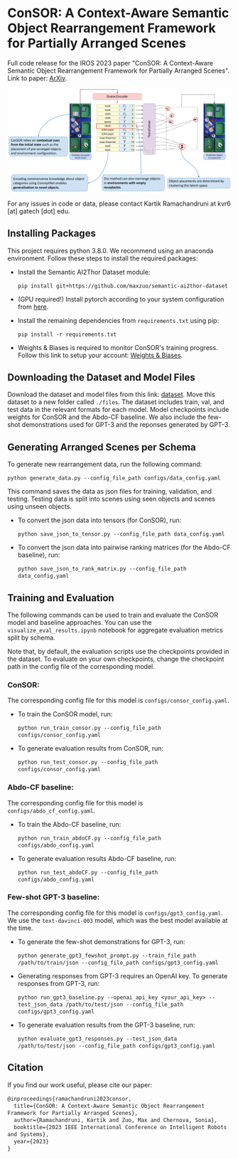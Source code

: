 # ConSOR: A Context-Aware Semantic Object Rearrangement Framework for Partially Arranged Scenes

Full code release for the IROS 2023 paper "ConSOR: A Context-Aware Semantic
Object Rearrangement Framework for Partially Arranged Scenes". Link to paper: 
[ArXiv](https://arxiv.org/abs/2310.00371).
<p align="center">
    <img src="./images/consor.png" width="850">
</p>

For any issues in code or data, please contact Kartik Ramachandruni at kvr6 [at] gatech [dot] edu.

## Installing Packages

This project requires python 3.8.0. We recommend using an anaconda environment. Follow these steps to install the required packages:

- Install the Semantic AI2Thor Dataset module:

    ```
    pip install git+https://github.com/maxzuo/semantic-ai2thor-dataset
    ```

- (GPU required!) Install pytorch according to your system configuration from [here](https://pytorch.org/get-started/locally/).

- Install the remaining dependencies from `requirements.txt` using pip:

    ```
    pip install -r requirements.txt
    ```

- Weights & Biases is required to monitor ConSOR's training progress. Follow this link to setup your account: [Weights & Biases](https://docs.wandb.ai/quickstart).

## Downloading the Dataset and Model Files

Download the dataset and model files from this link: [dataset](https://www.dropbox.com/scl/fi/5o6o5ophdr89cwjf5ilne/consor_data.zip?rlkey=299ixa007in6gnp0zshbsvtrt&dl=0). Move this dataset to a new folder called `./files`. The dataset includes train, val, and test data in the relevant formats for each model. Model checkpoints include weights for ConSOR and the Abdo-CF baseline. We also include the few-shot demonstrations used for GPT-3 and the reponses generated by GPT-3.

## Generating Arranged Scenes per Schema
To generate new rearrangement data, run the following command:

```
python generate_data.py --config_file_path configs/data_config.yaml
```

This command saves the data as json files for training, validation, and testing. Testing data is
split into scenes using seen objects and scenes using unseen objects.
- To convert the json data into tensors (for ConSOR), run:
    ```
    python save_json_to_tensor.py --config_file_path data_config.yaml
    ```
- To convert the json data into pairwise ranking matrices (for the Abdo-CF baseline), run:
    ```
    python save_json_to_rank_matrix.py --config_file_path data_config.yaml
    ```

## Training and Evaluation

The following commands can be used to train and evaluate the ConSOR model and baseline approaches. You can use the `visualize_eval_results.ipynb` notebook for aggregate evaluation metrics split by schema.

Note that, by default, the evaluation scripts use the checkpoints provided in the dataset. To evaluate on
your own checkpoints, change the checkpoint path in the config file of the corresponding model.

### ConSOR:

The corresponding config file for this model is `configs/consor_config.yaml`.

- To train the ConSOR model, run:
    ```
    python run_train_consor.py --config_file_path configs/consor_config.yaml
    ```
- To generate evaluation results from ConSOR, run:
    ```
    python run_test_consor.py --config_file_path configs/consor_config.yaml
    ```

### Abdo-CF baseline:

The corresponding config file for this model is `configs/abdo_cf_config.yaml`.

- To train the Abdo-CF baseline, run:
    ```
    python run_train_abdoCF.py --config_file_path configs/abdo_config.yaml
    ```
- To generate evaluation results Abdo-CF baseline, run:
    ```
    python run_test_abdoCF.py --config_file_path configs/abdo_config.yaml
    ```

### Few-shot GPT-3 baseline:

The corresponding config file for this model is `configs/gpt3_config.yaml`. We use the `text-davinci-003` model, which was the best model available at the time.

- To generate the few-shot demonstrations for GPT-3, run:
    ```
    python generate_gpt3_fewshot_prompt.py --train_file_path /path/to/train/json --config_file_path configs/gpt3_config.yaml
    ```
- Generating responses from GPT-3 requires an OpenAI key. To generate responses from GPT-3, run:
    ```
    python run_gpt3_baseline.py --openai_api_key <your_api_key> --test_json_data /path/to/test/json --config_file_path configs/gpt3_config.yaml
    ```
- To generate evaluation results from the GPT-3 baseline, run:
    ```
    python evaluate_gpt3_responses.py --test_json_data /path/to/test/json --config_file_path configs/gpt3_config.yaml
    ```

## Citation

If you find our work useful, please cite our paper:
```
@inproceedings{ramachandruni2023consor,
  title={ConSOR: A Context-Aware Semantic Object Rearrangement Framework for Partially Arranged Scenes},
  author={Ramachandruni, Kartik and Zuo, Max and Chernova, Sonia},
  booktitle={2023 IEEE International Conference on Intelligent Robots and Systems},
  year={2023}
}
```